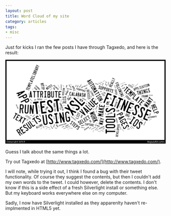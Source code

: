 ```yaml
---
layout: post
title: Word Cloud of my site
category: articles
tags:
- misc
---
```


Just for kicks I ran the few posts I have through Tagxedo, and here is the
result:

![](/images/WhoTestedThisCloud.png)

Guess I talk about the same things a lot.

Try out Tagxedo at [http://www.tagxedo.com/](http://www.tagxedo.com/).

I will note, while trying it out, I think I found a bug with their tweet
functionality.  Of course they suggest the contents, but then I couldn't add
my own words to the tweet.  I could however, delete the contents. I don't know
if this is a side effect of a fresh Silverlight install or something else. But
my keyboard works everywhere else on my computer.

Sadly, I now have Silverlight installed as they apparenlty haven't re-
implmented in HTML5 yet.

